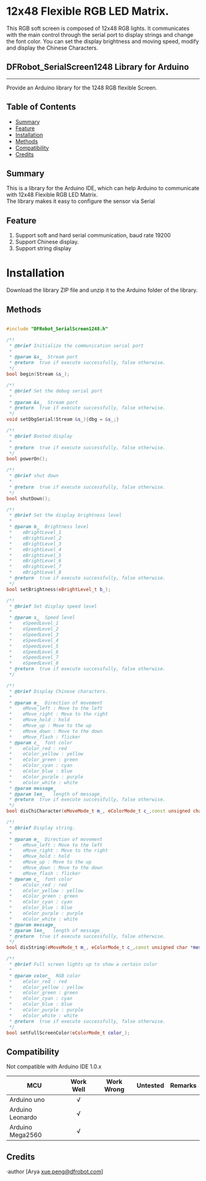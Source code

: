 # 12x48 Flexible RGB LED Matrix.

This RGB soft screen is composed of 12x48 RGB lights. It communicates with the main control through the serial port to display strings and change the font color.
You can set the display brightness and moving speed, modify and display the Chinese Characters.

## DFRobot_SerialScreen1248 Library for Arduino
---------------------------------------------------------
Provide an Arduino library for the 1248 RGB flexible Screen.

## Table of Contents

* [Summary](#summary)
* [Feature](#feature)
* [Installation](#installation)
* [Methods](#methods)
* [Compatibility](#compatibility)
* [Credits](#credits)
<snippet>
<content>

## Summary
This is a library for the Arduino IDE, which can help Arduino to communicate with 12x48 Flexible RGB LED Matrix.<br>
The library makes it easy to configure the sensor via Serial<br>

## Feature
1. Support soft and hard serial communication, baud rate 19200
2. Support Chinese display.
3. Support string display

# Installation

Download the library ZIP file and unzip it to the Arduino folder of the library.<br>

## Methods

```C++

#include "DFRobot_SerialScreen1248.h"

/*!
 * @brief Initialize the communication serial port
 *
 * @param &s_  Stream port
 * @return  true if execute successfully, false otherwise.
 */
bool begin(Stream &s_);

/*!
 * @brief Set the debug serial port
 *
 * @param &s_  Stream port
 * @return  true if execute successfully, false otherwise.
 */
void setDbgSerial(Stream &s_){dbg = &s_;}

/*!
 * @brief Booted display
 *
 * @return  true if execute successfully, false otherwise.
 */
bool powerOn();

/*!
 * @brief shut down
 *
 * @return  true if execute successfully, false otherwise.
 */
bool shutDown();

/*!
 * @brief Set the display brightness level
 *
 * @param b_  Brightness level
 *    eBrightLevel_1 
 *    eBrightLevel_2
 *    eBrightLevel_3 
 *    eBrightLevel_4 
 *    eBrightLevel_5
 *    eBrightLevel_6
 *    eBrightLevel_7 
 *    eBrightLevel_8 
 * @return  true if execute successfully, false otherwise.
 */
bool setBrightness(eBrightLevel_t b_);

/*!
 * @brief Set display speed level
 *
 * @param s_  Speed level
 *    eSpeedLevel_1 
 *    eSpeedLevel_2
 *    eSpeedLevel_3 
 *    eSpeedLevel_4 
 *    eSpeedLevel_5
 *    eSpeedLevel_6
 *    eSpeedLevel_7 
 *    eSpeedLevel_8 
 * @return  true if execute successfully, false otherwise.
 */

/*!
 * @brief Display Chinese characters.
 *
 * @param m_  Direction of movement
 *    eMove_left : Move to the left
 *    eMove_right : Move to the right
 *    eMove_hold : hold
 *    eMove_up : Move to the up
 *    eMove_down : Move to the down
 *    eMove_flash : flicker
 * @param c_  font color
 *    eColor_red : red
 *    eColor_yellow : yellow
 *    eColor_green : green
 *    eColor_cyan : cyan
 *    eColor_blue : blue
 *    eColor_purple : purple
 *    eColor_white : white
 * @param message_  
 * @param len_   length of message_
 * @return  true if execute successfully, false otherwise.
 */
bool disChiCharacter(eMoveMode_t m_, eColorMode_t c_,const unsigned char *message_, uint16_t len_);

/*!
 * @brief Display string.
 *
 * @param m_  Direction of movement
 *    eMove_left : Move to the left
 *    eMove_right : Move to the right
 *    eMove_hold : hold
 *    eMove_up : Move to the up
 *    eMove_down : Move to the down
 *    eMove_flash : flicker
 * @param c_  font color
 *    eColor_red : red
 *    eColor_yellow : yellow
 *    eColor_green : green
 *    eColor_cyan : cyan
 *    eColor_blue : blue
 *    eColor_purple : purple
 *    eColor_white : white
 * @param message_  
 * @param len_   length of message_
 * @return  true if execute successfully, false otherwise.
 */
bool disString(eMoveMode_t m_, eColorMode_t c_,const unsigned char *message_, uint16_t len_);

/*!
 * @brief Full screen lights up to show a certain color
 *
 * @param color_  RGB color
 *    eColor_red : red
 *    eColor_yellow : yellow
 *    eColor_green : green
 *    eColor_cyan : cyan
 *    eColor_blue : blue
 *    eColor_purple : purple
 *    eColor_white : white
 * @return  true if execute successfully, false otherwise.
 */
bool setFullScreenColor(eColorMode_t color_);
```

## Compatibility
Not compatible with Arduino IDE 1.0.x


MCU                | Work Well | Work Wrong | Untested  | Remarks
------------------ | :----------: | :----------: | :---------: | -----
Arduino uno |       √      |             |            | 
Arduino Leonardo |       √      |             |            | 
Arduino Mega2560  |       √      |             |            | 

## Credits

·author [Arya xue.peng@dfrobot.com]
